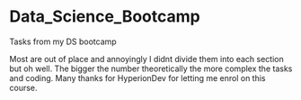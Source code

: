 # Data_Science_Bootcamp
Tasks from my DS bootcamp

Most are out of place and annoyingly I didnt divide them into each section but oh well. The bigger the number theoretically the more complex the tasks and coding. Many thanks for HyperionDev for letting me enrol on this course.
